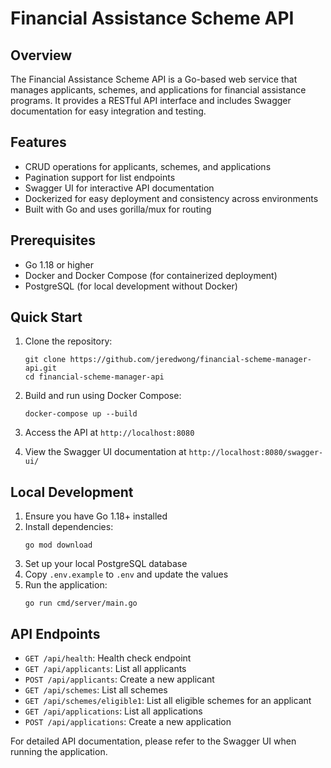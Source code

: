 # Financial Assistance Scheme API

## Overview

The Financial Assistance Scheme API is a Go-based web service that manages applicants, schemes, and applications for financial assistance programs. It provides a RESTful API interface and includes Swagger documentation for easy integration and testing.

## Features

- CRUD operations for applicants, schemes, and applications
- Pagination support for list endpoints
- Swagger UI for interactive API documentation
- Dockerized for easy deployment and consistency across environments
- Built with Go and uses gorilla/mux for routing

## Prerequisites

- Go 1.18 or higher
- Docker and Docker Compose (for containerized deployment)
- PostgreSQL (for local development without Docker)

## Quick Start

1. Clone the repository:
   ```
   git clone https://github.com/jeredwong/financial-scheme-manager-api.git   
   cd financial-scheme-manager-api
   ```

2. Build and run using Docker Compose:
   ```
   docker-compose up --build
   ```

3. Access the API at `http://localhost:8080`
4. View the Swagger UI documentation at `http://localhost:8080/swagger-ui/`

## Local Development

1. Ensure you have Go 1.18+ installed
2. Install dependencies:
   ```
   go mod download
   ```
3. Set up your local PostgreSQL database
4. Copy `.env.example` to `.env` and update the values
5. Run the application:
   ```
   go run cmd/server/main.go
   ```

## API Endpoints

- `GET /api/health`: Health check endpoint
- `GET /api/applicants`: List all applicants
- `POST /api/applicants`: Create a new applicant
- `GET /api/schemes`: List all schemes
- `GET /api/schemes/eligible1`: List all eligible schemes for an applicant
- `GET /api/applications`: List all applications
- `POST /api/applications`: Create a new application

For detailed API documentation, please refer to the Swagger UI when running the application.

<!-- ## Configuration

The application can be configured using environment variables. See `.env.example` for available options.

## Testing

Run the test suite with:

```
go test ./...
```

## Contributing

We welcome contributions! Please see our [Contributing Guidelines](CONTRIBUTING.md) for more details.

## License

This project is licensed under the MIT License - see the [LICENSE](LICENSE) file for details.

## Security

If you discover any security-related issues, please email security@example.com instead of using the issue tracker.

## Support

If you have any questions or need assistance, please open an issue on the GitHub repository. -->

